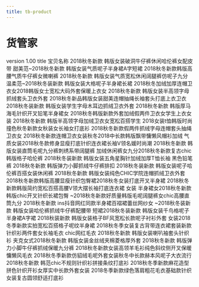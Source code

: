 ```yaml
---
title: tb-product
---
```


# 货管家
version 1.00
title
宝贝名称
2018秋冬新款 韩版女装破洞牛仔裤休闲哈伦裤女配皮带
甜美范~2018秋冬新款 韩版女装气质呢子半身裙A字短裙
2018秋冬新款韩版高腰气质牛仔裤女微喇裤
2018秋冬新款 韩版女装气质宽松休闲阔腿裤仿呢子九分
温柔范~2018秋冬装新款 韩版女装大格呢子半身裙长裙
2018秋冬加绒加厚连帽卫衣女2018韩版女士宽松大码外套保暖上衣女
2018秋冬新款 韩版女装半高领字母抓绒套头卫衣外套
2018秋冬新品韩版女装甜美连帽抽绳长袖套头打底上衣卫衣
2018秋冬装新款 韩版女装学生字母木耳边抓绒卫衣外套
2018秋冬新款 韩版厚马海毛针织开叉铅笔半身裙女
2018秋冬韩版新款外套加绒假两件卫衣女学生上衣女装
2018秋冬新款 韩版半高领字母加绒卫衣女宽松百搭学生
2018女装t恤韩版时尚撞色秋冬新款女秋装女长袖女打底衫
2018秋冬新款假两件抓绒字母连帽套头抽绳卫衣女
2018秋冬新款连帽卫衣女装秋冬2018中长款韩版飘带慵懒风帽衫加绒
气质女装2018秋冬款修身显瘦打底针织连衣裙长袖V领名媛时尚潮
2018秋冬新款 韩版女装直筒毛呢九分裤刺绣系带阔腿裤
加绒休闲裤女九分2018秋冬新款复古chic韩版格子哈伦裤
2018秋冬装新款 韩版女装五角星胸针加绒加厚T恤长袖
黑色铅笔裤 2018秋冬新款 韩版弹力小脚抓绒牛仔裤排扣
2018秋冬装新款 韩版女装呢子哈伦裤百搭女装休闲裤
2018秋冬新款 韩版女装纯色CHIC学院连帽抓绒卫衣外套
2018秋冬新款韩版高腰显瘦针织包臀裙2018秋冬女装打底开叉半身裙
2018秋冬新款韩版简约宽松百搭高腰V领大摆长袖打底连衣裙 女装
半身裙女2018秋冬新款 韩版chic开叉针织长裙包臀
~2018秋冬新款好质量韩版毛呢阔腿裤女chic高腰直筒九分
2018秋冬新款 ins抖音网红同款半身裙百褶裙蕾丝网纱女
~2018秋冬装新款 韩版女装哈伦裤抓绒牛仔裤配腰带
短裙2018秋冬装新款 韩版女装千鸟格呢子半身裙A字裙
2018秋装新款 韩版女装格子BF风宽松长款呢子衬衫外套
女装2018冬季新款实拍宽松百搭格子呢纹半身裙
2018秋冬季女装复古背带连衣裙套装新款针织衫两件套女长袖毛衣
chic网红毛衣 2018秋冬新款 韩版女装喇叭袖套头针织衫
夹克女式2018秋冬新款 韩版女装金丝绒夹棉菱格厚外套
2018秋冬新款 韩版弹力小脚牛仔裤抓绒保暖九分裤
2018秋冬新款女装高领羊毛衫纯色斜纹侧开叉保暖慵懒风毛衣
2018秋冬季新款仿貂绒毛呢外套女装秋冬中长款赫本风呢子大衣流行
2018秋冬新款 韩范chic不规则针织衫拼接条纹打底衫
2018秋冬季新款麻花造型拼色针织开衫女厚实中长款外套女装
2018冬季新款绿色落肩粗花毛衣基础款针织女装复古圆领舒适打底衫
